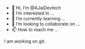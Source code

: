 - 👋 Hi, I’m @AJaiDevtech
- 👀 I’m interested in ...
- 🌱 I’m currently learning ...
- 💞️ I’m looking to collaborate on ...
- 📫 How to reach me ...

<!---
AJaiDevtech/AJaiDevtech is a ✨ special ✨ repository because its `README.md` (this file) appears on your GitHub profile.
You can click the Preview link to take a look at your changes.
--->




I am working on git.
